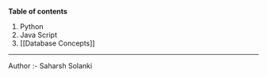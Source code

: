 **Table of contents**
1. Python 
2. Java Script
3.  [[Database Concepts]]

---
Author :- Saharsh Solanki

